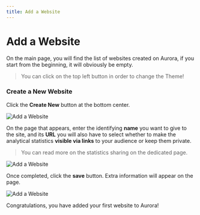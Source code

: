 ```yaml
---
title: Add a Website
---
```


# Add a Website

On the main page, you will find the list of websites created on Aurora, if you start from the beginning, it will obviously be empty.

> You can click on the top left button in order to change the Theme!

### Create a New Website

Click the **Create New** button at the bottom center.

![Add a Website](/static/add-a-website-1.png)

On the page that appears, enter the identifying **name** you want to give to the site, and its **URL** you will also have to select whether to make the analytical statistics **visible via links** to your audience or keep them private.

> You can read more on the statistics sharing on the dedicated page.

![Add a Website](/static/add-a-website-2.png)

Once completed, click the **save** button. Extra information will appear on the page.

![Add a Website](/static/add-a-website-3.png)

Congratulations, you have added your first website to Aurora!
